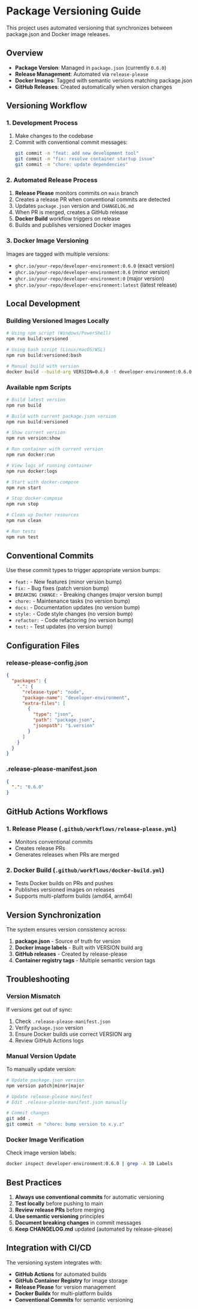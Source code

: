 # Package Versioning Guide

This project uses automated versioning that synchronizes between package.json and Docker image releases.

## Overview

- **Package Version**: Managed in `package.json` (currently `0.6.0`)
- **Release Management**: Automated via `release-please`
- **Docker Images**: Tagged with semantic versions matching package.json
- **GitHub Releases**: Created automatically when version changes

## Versioning Workflow

### 1. Development Process

1. Make changes to the codebase
2. Commit with conventional commit messages:
   ```bash
   git commit -m "feat: add new development tool"
   git commit -m "fix: resolve container startup issue"
   git commit -m "chore: update dependencies"
   ```

### 2. Automated Release Process

1. **Release Please** monitors commits on `main` branch
2. Creates a release PR when conventional commits are detected
3. Updates `package.json` version and `CHANGELOG.md`
4. When PR is merged, creates a GitHub release
5. **Docker Build** workflow triggers on release
6. Builds and publishes versioned Docker images

### 3. Docker Image Versioning

Images are tagged with multiple versions:
- `ghcr.io/your-repo/developer-environment:0.6.0` (exact version)
- `ghcr.io/your-repo/developer-environment:0.6` (minor version)
- `ghcr.io/your-repo/developer-environment:0` (major version)
- `ghcr.io/your-repo/developer-environment:latest` (latest release)

## Local Development

### Building Versioned Images Locally

```bash
# Using npm script (Windows/PowerShell)
npm run build:versioned

# Using bash script (Linux/macOS/WSL)
npm run build:versioned:bash

# Manual build with version
docker build --build-arg VERSION=0.6.0 -t developer-environment:0.6.0 .
```

### Available npm Scripts

```bash
# Build latest version
npm run build

# Build with current package.json version
npm run build:versioned

# Show current version
npm run version:show

# Run container with current version
npm run docker:run

# View logs of running container
npm run docker:logs

# Start with docker-compose
npm run start

# Stop docker-compose
npm run stop

# Clean up Docker resources
npm run clean

# Run tests
npm run test
```

## Conventional Commits

Use these commit types to trigger appropriate version bumps:

- `feat:` - New features (minor version bump)
- `fix:` - Bug fixes (patch version bump)
- `BREAKING CHANGE:` - Breaking changes (major version bump)
- `chore:` - Maintenance tasks (no version bump)
- `docs:` - Documentation updates (no version bump)
- `style:` - Code style changes (no version bump)
- `refactor:` - Code refactoring (no version bump)
- `test:` - Test updates (no version bump)

## Configuration Files

### release-please-config.json
```json
{
  "packages": {
    ".": {
      "release-type": "node",
      "package-name": "developer-environment",
      "extra-files": [
        {
          "type": "json",
          "path": "package.json",
          "jsonpath": "$.version"
        }
      ]
    }
  }
}
```

### .release-please-manifest.json
```json
{
  ".": "0.6.0"
}
```

## GitHub Actions Workflows

### 1. Release Please (`.github/workflows/release-please.yml`)
- Monitors conventional commits
- Creates release PRs
- Generates releases when PRs are merged

### 2. Docker Build (`.github/workflows/docker-build.yml`)
- Tests Docker builds on PRs and pushes
- Publishes versioned images on releases
- Supports multi-platform builds (amd64, arm64)

## Version Synchronization

The system ensures version consistency across:

1. **package.json** - Source of truth for version
2. **Docker image labels** - Built with VERSION build arg
3. **GitHub releases** - Created by release-please
4. **Container registry tags** - Multiple semantic version tags

## Troubleshooting

### Version Mismatch
If versions get out of sync:

1. Check `.release-please-manifest.json`
2. Verify `package.json` version
3. Ensure Docker builds use correct VERSION arg
4. Review GitHub Actions logs

### Manual Version Update
To manually update version:

```bash
# Update package.json version
npm version patch|minor|major

# Update release-please manifest
# Edit .release-please-manifest.json manually

# Commit changes
git add .
git commit -m "chore: bump version to x.y.z"
```

### Docker Image Verification
Check image version labels:

```bash
docker inspect developer-environment:0.6.0 | grep -A 10 Labels
```

## Best Practices

1. **Always use conventional commits** for automatic versioning
2. **Test locally** before pushing to main
3. **Review release PRs** before merging
4. **Use semantic versioning** principles
5. **Document breaking changes** in commit messages
6. **Keep CHANGELOG.md** updated (automated by release-please)

## Integration with CI/CD

The versioning system integrates with:

- **GitHub Actions** for automated builds
- **GitHub Container Registry** for image storage
- **Release Please** for version management
- **Docker Buildx** for multi-platform builds
- **Conventional Commits** for semantic versioning
